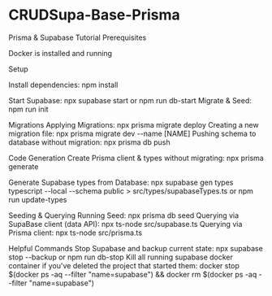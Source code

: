 # CRUDSupa-Base-Prisma
Prisma & Supabase Tutorial
Prerequisites

Docker is installed and running

Setup

Install dependencies: npm install

Start Supabase: npx supabase start or npm run db-start
Migrate & Seed: npm run init

Migrations
Applying Migrations: npx prisma migrate deploy
Creating a new migration file: npx prisma migrate dev --name [NAME]
Pushing schema to database without migration: npx prisma db push

Code Generation
Create Prisma client & types without migrating: npx prisma generate

Generate Supabase types from Database: npx supabase 
gen types typescript --local --schema 
public > src/types/supabaseTypes.ts or npm run update-types

Seeding & Querying
Running Seed: npx prisma db seed
Querying via SupaBase client (data API): npx ts-node src/supabase.ts
Querying via Prisma client: npx ts-node src/prisma.ts

Helpful Commands
Stop Supabase and backup current state: npx supabase stop --backup or npm run db-stop
Kill all running supabase docker container 
if you've deleted the project that started them: 
docker stop $(docker ps -aq --filter "name=supabase") 
&& docker rm $(docker ps -aq --filter "name=supabase")
